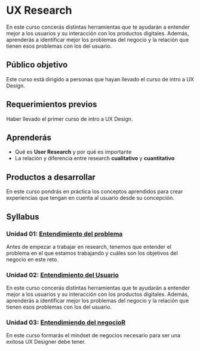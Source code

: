 # UX Research

En este curso concerás distintas herramientas que te ayudarán a entender mejor
a los usuarios y su interacción con los productos digitales. Además, aprenderás
a identificar mejor los problemas del negocio y la relación que tienen esos
problemas con los del usuario.

## Público objetivo

Este curso está dirigido a personas que hayan llevado el curso de intro a UX
Design.

## Requerimientos previos

Haber llevado el primer curso de intro a UX Design.

## Aprenderás

* Qué es **User Research** y por qué es importante
* La relación y diferencia entre research **cualitativo** y **cuantitativo**

## Productos a desarrollar

En este curso pondrás en práctica los conceptos aprendidos para crear
experiencias que tengan en cuenta al usuario desde su concepción.

## Syllabus

### Unidad 01: [Entendimiento del problema](00-problem-understanding)

Antes de empezar a trabajar en research, tenemos que entender el problema en
el que estamos trabajando y cuáles son los objetivos del negocio en este reto.

### Unidad 02: [Entendimiento del Usuario](01-user-understanding)

En este curso concerás distintas herramientas que te ayudarán a entender mejor
a los usuarios y su interacción con los productos digitales. Además, aprenderás
a identificar mejor los problemas del negocio y la relación que tienen esos
problemas con los del usuario.

### Unidad 03: [Entendimiendo del negocioR](02-business-understanding)

En este curso formarás el mindset de negocios necesario para ser una exitosa
UX Designer debe tener.
